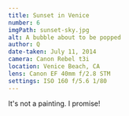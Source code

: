 ```yaml
---
title: Sunset in Venice
number: 6
imgPath: sunset-sky.jpg
alt: A bubble about to be popped
author: Q
date-taken: July 11, 2014
camera: Canon Rebel t3i
location: Venice Beach, CA
lens: Canon EF 40mm f/2.8 STM
settings: ISO 160 f/5.6 1/80
---
```

It's not a painting. I promise!
